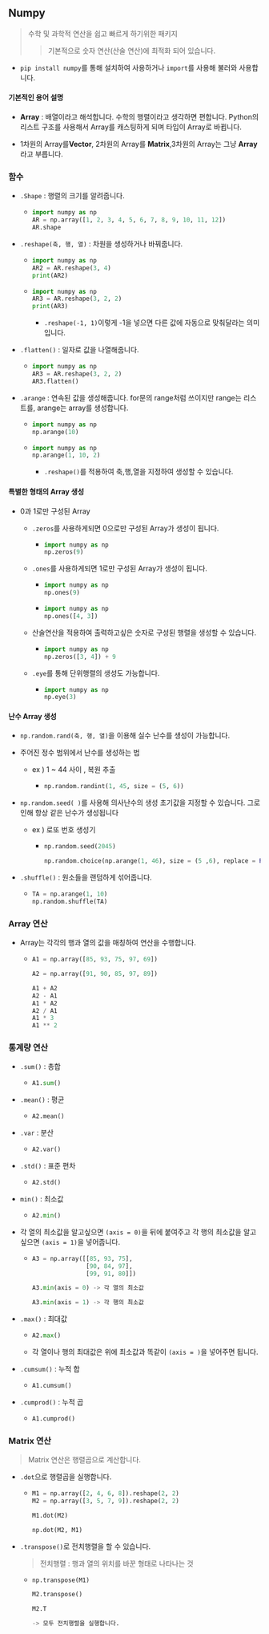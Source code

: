 ## Numpy

> 수학 및 과학적 연산을 쉽고 빠르게 하기위한 패키지
>
> > 기본적으로 숫자 연산(산술 연산)에 최적화 되어 있습니다. 

* `pip install numpy`를 통해 설치하여 사용하거나 `import`를 사용해 불러와 사용합니다.



#### 기본적인 용어 설명

* **Array** : 배열이라고 해석합니다. 수학의 행렬이라고 생각하면 편합니다. Python의 리스트 구조를 사용해서 Array를 캐스팅하게 되며 타입이 Array로 바뀝니다.

* 1차원의 Array를**Vector**, 2차원의 Array를 **Matrix**,3차원의 Array는 그냥 **Array**라고 부릅니다.

  

### 함수

* `.Shape` : 행렬의 크기를 알려줍니다. 

  * ```python
    import numpy as np
    AR = np.array([1, 2, 3, 4, 5, 6, 7, 8, 9, 10, 11, 12])
    AR.shape
    ```

* `.reshape(축, 행, 열)` : 차원을 생성하거나 바꿔줍니다.

  * ```python
    import numpy as np
    AR2 = AR.reshape(3, 4)
    print(AR2)
    ```

  * ```python
    import numpy as np
    AR3 = AR.reshape(3, 2, 2)
    print(AR3)
    ```

    * `.reshape(-1, 1)`이렇게 -1을 넣으면 다른 값에 자동으로 맞춰달라는 의미입니다.

* `.flatten()` : 일자로 값을 나열해줍니다.

  * ```python
    import numpy as np
    AR3 = AR.reshape(3, 2, 2)
    AR3.flatten()
    ```

    

* `.arange` : 연속된 값을 생성해줍니다. for문의 range처럼 쓰이지만 range는 리스트를, arange는 array를 생성합니다.

  * ```python
    import numpy as np
    np.arange(10)
    ```

  * ```python
    import numpy as np
    np.arange(1, 10, 2)
    ```

    * `.reshape()`를 적용하여 축,행,열을 지정하여 생성할 수 있습니다.



#### 특별한 형태의 Array 생성

* 0과 1로만 구성된 Array

  * `.zeros`를 사용하게되면 0으로만 구성된 Array가 생성이 됩니다.

    * ```python
      import numpy as np
      np.zeros(9)
      ```

  * `.ones`를 사용하게되면 1로만 구성된 Array가 생성이 됩니다.

    * ```python
      import numpy as np
      np.ones(9)
      ```

    * ```python
      import numpy as np
      np.ones([4, 3])
      ```

  * 산술연산을 적용하여 출력하고싶은 숫자로 구성된 행렬을 생성할 수 있습니다.

    * ```python
      import numpy as np
      np.zeros([3, 4]) + 9
      ```

  * `.eye`를 통해 단위행렬의 생성도 가능합니다.

    * ```python
      import numpy as np
      np.eye(3)
      ```



#### 난수 Array 생성

* `np.random.rand(축, 행, 열)`을 이용해 실수 난수를 생성이 가능합니다.

* 주어진 정수 범위에서 난수를 생성하는 법

  * ex ) 1 ~ 44 사이 , 복원 추출

    * ```python
      np.random.randint(1, 45, size = (5, 6))
      ```

* `np.random.seed( )`를 사용해 의사난수의 생성 초기값을 지정할 수 있습니다. 그로 인해 항상 같은 난수가 생성됩니다

  * ex ) 로또 번호 생성기

    * ```python
      np.random.seed(2045)
      
      np.random.choice(np.arange(1, 46), size = (5 ,6), replace = False)
      ```

* `.shuffle()` : 원소들을 랜덤하게 섞어줍니다.

  * ```python
    TA = np.arange(1, 10)
    np.random.shuffle(TA)
    ```



### Array 연산

* Array는 각각의 행과 열의 값을 매칭하여 연산을 수행합니다.

  * ```python
    A1 = np.array([85, 93, 75, 97, 69])
    
    A2 = np.array([91, 90, 85, 97, 89])
    
    A1 + A2
    A2 - A1
    A1 * A2
    A2 / A1
    A1 * 3
    A1 ** 2
    ```

  

### 통계량 연산

* `.sum()` : 총합

  * ```python
    A1.sum()
    ```

* `.mean()` : 평균

  * ```python
    A2.mean()
    ```

* `.var` : 분산

  * ```python
    A2.var()
    ```

* `.std()` : 표준 편차

  * ```python
    A2.std()
    ```

* `min()` : 최소값

  * ```python
    A2.min()
    ```

* 각 열의 최소값을 알고싶으면 `(axis = 0)`을 뒤에 붙여주고 각 행의 최소값을 알고싶으면 `(axis = 1)`을 넣어줍니다.

  * ```python
    A3 = np.array([[85, 93, 75],
                   [90, 84, 97],
                   [99, 91, 80]])
    
    A3.min(axis = 0) -> 각 열의 최소값
    
    A3.min(axis = 1) -> 각 행의 최소값
    ```

* `.max()` : 최대값

  * ```python
    A2.max()
    ```

  * 각 열이나 행의 최대값은 위에 최소값과 똑같이 `(axis = )`을 넣어주면 됩니다.

* `.cumsum()` : 누적 합

  * ```python
    A1.cumsum()
    ```

* `.cumprod()` : 누적 곱

  * ```python
    A1.cumprod()
    ```



### Matrix 연산

> Matrix 연산은 행렬곱으로 계산합니다.

* `.dot`으로 행렬곱을 실행합니다.

  * ```python
    M1 = np.array([2, 4, 6, 8]).reshape(2, 2)
    M2 = np.array([3, 5, 7, 9]).reshape(2, 2)
    
    M1.dot(M2)
    
    np.dot(M2, M1)
    ```

* `.transpose()`로 전치행렬을 할 수 있습니다. 

  >전치행렬 : 행과 열의 위치를 바꾼 형태로 나타나는 것

  * ```python
    np.transpose(M1)
    
    M2.transpose()
    
    M2.T
    
    -> 모두 전치행렬을 실행합니다.
    ```

    